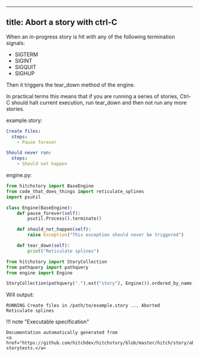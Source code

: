 
---
title: Abort a story with ctrl-C
---



When an in-progress story is hit with any of the
following termination signals:

* SIGTERM
* SIGINT
* SIGQUIT
* SIGHUP

Then it triggers the tear_down method of the
engine.

In practical terms this means that if you are running
a series of stories, Ctrl-C should halt current execution,
run tear_down and then not run any more stories.




example.story:

```yaml
Create files:
  steps:
    - Pause forever

Should never run:
  steps:
    - Should not happen

```









engine.py:

```python
from hitchstory import BaseEngine
from code_that_does_things import reticulate_splines
import psutil

class Engine(BaseEngine):
    def pause_forever(self):
        psutil.Process().terminate()

    def should_not_happen(self):
        raise Exception("This exception should never be triggered")

    def tear_down(self):
        print("Reticulate splines")

```



```python
from hitchstory import StoryCollection
from pathquery import pathquery
from engine import Engine

```






```python
StoryCollection(pathquery(".").ext("story"), Engine()).ordered_by_name().play()
```

Will output:
```
RUNNING Create files in /path/to/example.story ... Aborted
Reticulate splines
```










!!! note "Executable specification"

    Documentation automatically generated from 
    <a href="https://github.com/hitchdev/hitchstory/blob/master/hitch/story/abort.story">abort.story
    storytests.</a>

